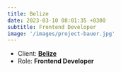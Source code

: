 ```yaml
---
title: Belize
date: 2023-03-10 08:01:35 +0300
subtitle: Frontend Developer
image: '/images/project-bauer.jpg'
---
```


<!-- -->

<ul class="list-inline item-details">
    <li>Client:
        <strong><a href="https://www.travelbelize.org/">Belize</a>
        </strong>
    </li>
    <li>Role:
        <strong>Frontend Developer</strong>
    </li>
</ul>